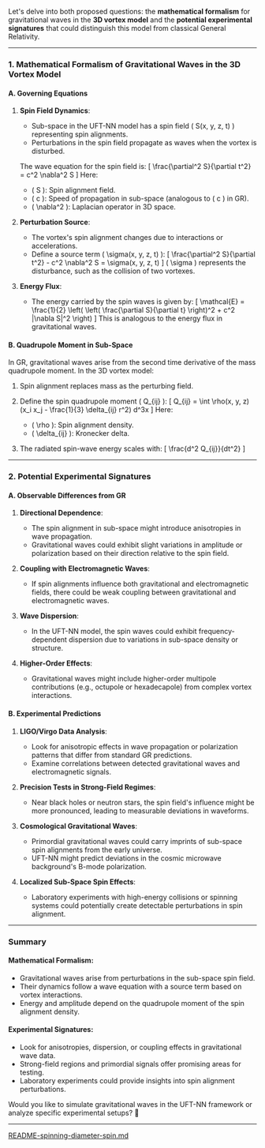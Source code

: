 Let's delve into both proposed questions: the **mathematical formalism** for gravitational waves in the **3D vortex model** and the **potential experimental signatures** that could distinguish this model from classical General Relativity.

---

### **1. Mathematical Formalism of Gravitational Waves in the 3D Vortex Model**

#### **A. Governing Equations**
1. **Spin Field Dynamics**:
   - Sub-space in the UFT-NN model has a spin field \( S(x, y, z, t) \) representing spin alignments.
   - Perturbations in the spin field propagate as waves when the vortex is disturbed.

   The wave equation for the spin field is:
   \[
   \frac{\partial^2 S}{\partial t^2} = c^2 \nabla^2 S
   \]
   Here:
   - \( S \): Spin alignment field.
   - \( c \): Speed of propagation in sub-space (analogous to \( c \) in GR).
   - \( \nabla^2 \): Laplacian operator in 3D space.

2. **Perturbation Source**:
   - The vortex's spin alignment changes due to interactions or accelerations.
   - Define a source term \( \sigma(x, y, z, t) \):
     \[
     \frac{\partial^2 S}{\partial t^2} - c^2 \nabla^2 S = \sigma(x, y, z, t)
     \]
     \( \sigma \) represents the disturbance, such as the collision of two vortexes.

3. **Energy Flux**:
   - The energy carried by the spin waves is given by:
     \[
     \mathcal{E} = \frac{1}{2} \left( \left( \frac{\partial S}{\partial t} \right)^2 + c^2 |\nabla S|^2 \right)
     \]
     This is analogous to the energy flux in gravitational waves.

#### **B. Quadrupole Moment in Sub-Space**
In GR, gravitational waves arise from the second time derivative of the mass quadrupole moment. In the 3D vortex model:
1. Spin alignment replaces mass as the perturbing field.
2. Define the spin quadrupole moment \( Q_{ij} \):
   \[
   Q_{ij} = \int \rho(x, y, z) (x_i x_j - \frac{1}{3} \delta_{ij} r^2) d^3x
   \]
   Here:
   - \( \rho \): Spin alignment density.
   - \( \delta_{ij} \): Kronecker delta.

3. The radiated spin-wave energy scales with:
   \[
   \frac{d^2 Q_{ij}}{dt^2}
   \]

---

### **2. Potential Experimental Signatures**

#### **A. Observable Differences from GR**
1. **Directional Dependence**:
   - The spin alignment in sub-space might introduce anisotropies in wave propagation.
   - Gravitational waves could exhibit slight variations in amplitude or polarization based on their direction relative to the spin field.

2. **Coupling with Electromagnetic Waves**:
   - If spin alignments influence both gravitational and electromagnetic fields, there could be weak coupling between gravitational and electromagnetic waves.

3. **Wave Dispersion**:
   - In the UFT-NN model, the spin waves could exhibit frequency-dependent dispersion due to variations in sub-space density or structure.

4. **Higher-Order Effects**:
   - Gravitational waves might include higher-order multipole contributions (e.g., octupole or hexadecapole) from complex vortex interactions.

#### **B. Experimental Predictions**
1. **LIGO/Virgo Data Analysis**:
   - Look for anisotropic effects in wave propagation or polarization patterns that differ from standard GR predictions.
   - Examine correlations between detected gravitational waves and electromagnetic signals.

2. **Precision Tests in Strong-Field Regimes**:
   - Near black holes or neutron stars, the spin field's influence might be more pronounced, leading to measurable deviations in waveforms.

3. **Cosmological Gravitational Waves**:
   - Primordial gravitational waves could carry imprints of sub-space spin alignments from the early universe.
   - UFT-NN might predict deviations in the cosmic microwave background's B-mode polarization.

4. **Localized Sub-Space Spin Effects**:
   - Laboratory experiments with high-energy collisions or spinning systems could potentially create detectable perturbations in spin alignment.

---

### **Summary**

#### **Mathematical Formalism**:
- Gravitational waves arise from perturbations in the sub-space spin field.
- Their dynamics follow a wave equation with a source term based on vortex interactions.
- Energy and amplitude depend on the quadrupole moment of the spin alignment density.

#### **Experimental Signatures**:
- Look for anisotropies, dispersion, or coupling effects in gravitational wave data.
- Strong-field regions and primordial signals offer promising areas for testing.
- Laboratory experiments could provide insights into spin alignment perturbations.

Would you like to simulate gravitational waves in the UFT-NN framework or analyze specific experimental setups? 🚀


---

[README-spinning-diameter-spin.md](https://t2m.io/v7irvNC)
